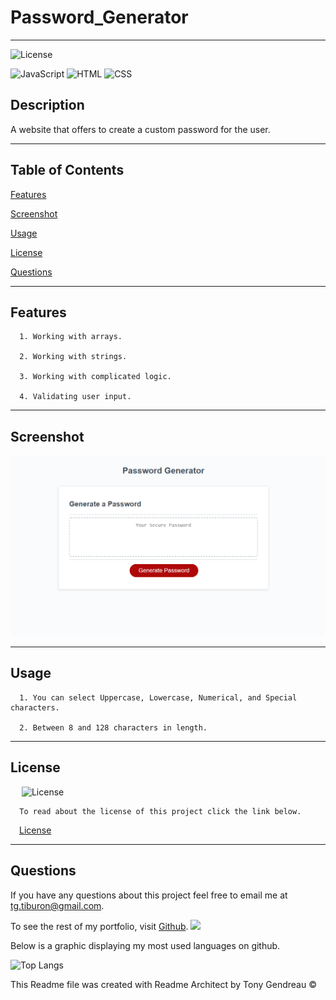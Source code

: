 # Password_Generator
---

  ![License](https://img.shields.io/github/license/tgtiburon/Password_Generator?style=flat-square)
  
  ![JavaScript](https://img.shields.io/badge/JavaScript-F7DF1E?style=for-the-badge&logo=javascript&logoColor=black) 
  ![HTML](https://img.shields.io/badge/HTML-239120?style=for-the-badge&logo=html5&logoColor=white) 
  ![CSS](https://img.shields.io/badge/CSS-239120?&style=for-the-badge&logo=css3&logoColor=white) 
## Description

A website that offers to create a custom password for the user.

---
  ## Table of Contents

  [Features](#features)

  [Screenshot](#screenshot)
    
  [Usage](#usage)
    
  [License](#license)

  [Questions](#questions)
  
  

---

## Features

      1. Working with arrays. 

      2. Working with strings. 

      3. Working with complicated logic. 

      4. Validating user input. 
---

## Screenshot 
  ![](Password.PNG)
  
  

---
  ## Usage

      1. You can select Uppercase, Lowercase, Numerical, and Special characters. 

      2. Between 8 and 128 characters in length. 


  ---
  ## License 

  &emsp; ![License](https://img.shields.io/github/license/tgtiburon/Password_Generator?style=flat-square)

      To read about the license of this project click the link below.

  &emsp;[License](https://github.com/tgtiburon/Password_Generator/blob/main/LICENSE) 



---
## Questions

If you have any questions about this project feel free to email me at <tg.tiburon@gmail.com>.  

To see the rest of my portfolio, visit [Github](https://github.com/tgtiburon).
![](./images/GitHub-Mark-32px.png)

Below is a graphic displaying my most used languages on github.

![Top Langs](https://github-readme-stats.vercel.app/api/top-langs/?username=tgtiburon)


This Readme file was created with Readme Architect by Tony Gendreau &copy;
